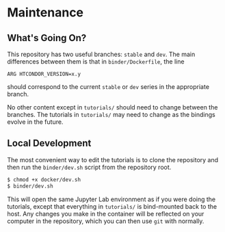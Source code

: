 # Maintenance

## What's Going On?

This repository has two useful branches: `stable` and `dev`.
The main differences between them is that in `binder/Dockerfile`, the line
```docker
ARG HTCONDOR_VERSION=x.y
```
should correspond to the current `stable` or `dev` series in the appropriate branch.

No other content except in `tutorials/` should need to change between the branches.
The tutorials in `tutorials/` may need to change as the bindings evolve in the future.

## Local Development

The most convenient way to edit the tutorials is to clone the repository and then
run the `binder/dev.sh` script from the repository root.
```bash
$ chmod +x docker/dev.sh
$ binder/dev.sh
```
This will open the same Jupyter Lab environment as if you were doing the tutorials,
except that everything in `tutorials/` is bind-mounted back to the host.
Any changes you make in the container will be reflected on your computer in the repository,
which you can then use `git` with normally.
